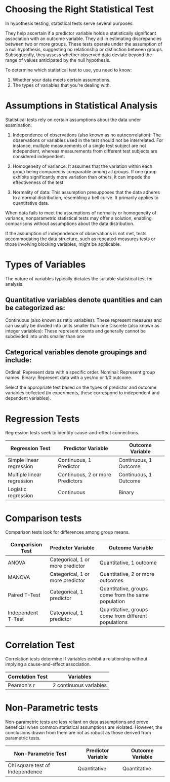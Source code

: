 # Choosing the Right Statistical Test

In hypothesis testing, statistical tests serve several purposes:

They help ascertain if a predictor variable holds a statistically significant association with an outcome variable.
They aid in estimating discrepancies between two or more groups.
These tests operate under the assumption of a null hypothesis, suggesting no relationship or distinction between groups. Subsequently, they assess whether observed data deviate beyond the range of values anticipated by the null hypothesis.

To determine which statistical test to use, you need to know:

1. Whether your data meets certain assumptions.
2. The types of variables that you’re dealing with.

# Assumptions in Statistical Analysis

Statistical tests rely on certain assumptions about the data under examination:

1. Independence of observations (also known as no autocorrelation): The observations or variables used in the test should not be interrelated. For instance, multiple measurements of a single test subject are not independent, whereas measurements from different test subjects are considered independent.

2. Homogeneity of variance: It assumes that the variation within each group being compared is comparable among all groups. If one group exhibits significantly more variation than others, it can impede the effectiveness of the test.

3. Normality of data: This assumption presupposes that the data adheres to a normal distribution, resembling a bell curve. It primarily applies to quantitative data.

When data fails to meet the assumptions of normality or homogeneity of variance, nonparametric statistical tests may offer a solution, enabling comparisons without assumptions about the data distribution.

If the assumption of independence of observations is not met, tests accommodating the data structure, such as repeated-measures tests or those involving blocking variables, might be applicable.

# Types of Variables

The nature of variables typically dictates the suitable statistical test for analysis.

## Quantitative variables denote quantities and can be categorized as:

Continuous (also known as ratio variables): These represent measures and can usually be divided into units smaller than one
Discrete (also known as integer variables): These represent counts and generally cannot be subdivided into units smaller than one

## Categorical variables denote groupings and include:

Ordinal: Represent data with a specific order.
Nominal: Represent group names.
Binary: Represent data with a yes/no or 1/0 outcome.

Select the appropriate test based on the types of predictor and outcome variables collected (in experiments, these correspond to independent and dependent variables). 


# Regression Tests
Regression tests seek to identify cause-and-effect connections. 

| Regression Test            | Predictor Variable              | Outcome Variable                     |
|----------------------------|---------------------------------|--------------------------------------|
|Simple linear regression    | Continuous, 1 Predictor         | Continuous, 1 Outcome                |
|Multiple linear regression  |Continuous, 2 or more Predictors | Continuous, 1 Outcome                |
|Logistic regression         | Continuous                      | Binary                               |


# Comparison tests
Comparison tests look for differences among group means. 

| Comparision Test           | Predictor Variable              | Outcome Variable                     |
|----------------------------|---------------------------------|--------------------------------------|
|ANOVA                       |Categorical, 1 or more predictor | Quantitative, 1 outcome              |
|MANOVA                      |Categorical, 1 or more predictor | Quantitative, 2 or more outcomes     |
|Paired T-Test               |Categorical, 1 predictor         | Quantitative, groups come from the same population|
|Independent T-Test          |Categorical, 1 predictor         | Quantitative, groups come from different populations|

# Correlation Test
Correlation tests determine if variables exhibit a relationship without implying a cause-and-effect association.

| Correlation Test           | Variables                       |
|----------------------------|---------------------------------|
|Pearson's r                 |2 continuous variables           |


# Non-Parametric tests
Non-parametric tests are less reliant on data assumptions and prove beneficial when common statistical assumptions are violated. However, the conclusions drawn from them are not as robust as those derived from parametric tests.

| Non-Parametric Test        | Predictor Variable              | Outcome Variable                     |
|----------------------------|---------------------------------|--------------------------------------|
|Chi square test of Independence|Quantitative | Quantitative              |

